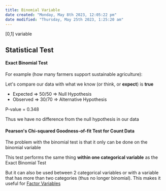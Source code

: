 ```yaml
---
title: Binomial Variable
date created: "Monday, May 8th 2023, 12:05:22 pm"
date modified: "Thursday, May 25th 2023, 1:25:20 am"
---
```


\[0,1] variable

## Statistical Test

#### Exact Binomial Test

For example (how many farmers support sustainable agriculture):

Let's compare our data with what we know (or think, or **expect**) is **true**

* Expected => 50/50 => Null Hypothesis
* Observed => 30/70 => Alternative Hypothesis

P-value = 0.348

Thus we have no difference from the null hypothesis in our data

#### Pearson's Chi-squared Goodness-of-fit Test for Count Data

The problem with the binomial test is that it only can be done on the binomial variable

This test performs the same thing **within one categorical variable** as the Exact Binomial Test

But it can also be used between 2 categorical variables or with a variable that has more than two categories (thus no longer binomial). This makes it useful for [Factor Variables](Factor%20Variables.md)
